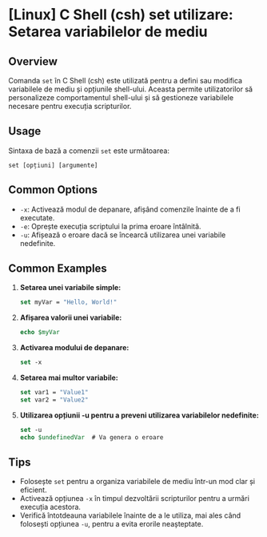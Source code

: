 # [Linux] C Shell (csh) set utilizare: Setarea variabilelor de mediu

## Overview
Comanda `set` în C Shell (csh) este utilizată pentru a defini sau modifica variabilele de mediu și opțiunile shell-ului. Aceasta permite utilizatorilor să personalizeze comportamentul shell-ului și să gestioneze variabilele necesare pentru execuția scripturilor.

## Usage
Sintaxa de bază a comenzii `set` este următoarea:

```
set [opțiuni] [argumente]
```

## Common Options
- `-x`: Activează modul de depanare, afișând comenzile înainte de a fi executate.
- `-e`: Oprește execuția scriptului la prima eroare întâlnită.
- `-u`: Afișează o eroare dacă se încearcă utilizarea unei variabile nedefinite.

## Common Examples
1. **Setarea unei variabile simple:**
   ```csh
   set myVar = "Hello, World!"
   ```

2. **Afișarea valorii unei variabile:**
   ```csh
   echo $myVar
   ```

3. **Activarea modului de depanare:**
   ```csh
   set -x
   ```

4. **Setarea mai multor variabile:**
   ```csh
   set var1 = "Value1"
   set var2 = "Value2"
   ```

5. **Utilizarea opțiunii -u pentru a preveni utilizarea variabilelor nedefinite:**
   ```csh
   set -u
   echo $undefinedVar  # Va genera o eroare
   ```

## Tips
- Folosește `set` pentru a organiza variabilele de mediu într-un mod clar și eficient.
- Activează opțiunea `-x` în timpul dezvoltării scripturilor pentru a urmări execuția acestora.
- Verifică întotdeauna variabilele înainte de a le utiliza, mai ales când folosești opțiunea `-u`, pentru a evita erorile neașteptate.